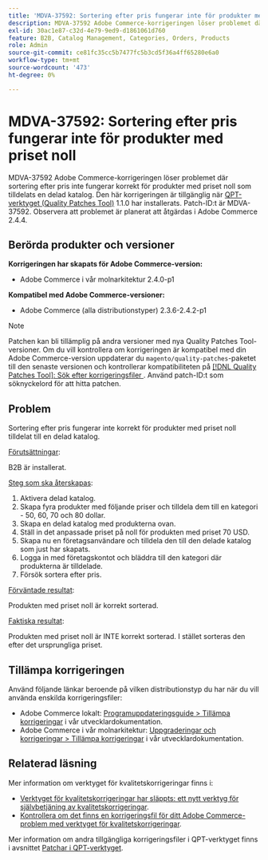 ```yaml
---
title: 'MDVA-37592: Sortering efter pris fungerar inte för produkter med priset noll'
description: MDVA-37592 Adobe Commerce-korrigeringen löser problemet där sortering efter pris inte fungerar korrekt för produkter med priset noll som tilldelats en delad katalog. Den här korrigeringen är tillgänglig när [QPT-verktyget (Quality Patches Tool)](/help/announcements/adobe-commerce-announcements/magento-quality-patches-released-new-tool-to-self-serve-quality-patches.md) 1.1.0 är installerat. Patch-ID:t är MDVA-37592. Observera att problemet är planerat att åtgärdas i Adobe Commerce 2.4.4.
exl-id: 30ac1e87-c32d-4e79-9ed9-d1861061d760
feature: B2B, Catalog Management, Categories, Orders, Products
role: Admin
source-git-commit: ce81fc35cc5b7477fc5b3cd5f36a4ff65280e6a0
workflow-type: tm+mt
source-wordcount: '473'
ht-degree: 0%

---
```


# MDVA-37592: Sortering efter pris fungerar inte för produkter med priset noll

MDVA-37592 Adobe Commerce-korrigeringen löser problemet där sortering efter pris inte fungerar korrekt för produkter med priset noll som tilldelats en delad katalog. Den här korrigeringen är tillgänglig när [QPT-verktyget (Quality Patches Tool)](/help/announcements/adobe-commerce-announcements/magento-quality-patches-released-new-tool-to-self-serve-quality-patches.md) 1.1.0 har installerats. Patch-ID:t är MDVA-37592. Observera att problemet är planerat att åtgärdas i Adobe Commerce 2.4.4.

## Berörda produkter och versioner

**Korrigeringen har skapats för Adobe Commerce-version:**

* Adobe Commerce i vår molnarkitektur 2.4.0-p1

**Kompatibel med Adobe Commerce-versioner:**

* Adobe Commerce (alla distributionstyper) 2.3.6-2.4.2-p1

>[!NOTE]
>
>Patchen kan bli tillämplig på andra versioner med nya Quality Patches Tool-versioner. Om du vill kontrollera om korrigeringen är kompatibel med din Adobe Commerce-version uppdaterar du `magento/quality-patches`-paketet till den senaste versionen och kontrollerar kompatibiliteten på [[!DNL Quality Patches Tool]: Sök efter korrigeringsfiler ](https://devdocs.magento.com/quality-patches/tool.html#patch-grid). Använd patch-ID:t som söknyckelord för att hitta patchen.

## Problem

Sortering efter pris fungerar inte korrekt för produkter med priset noll tilldelat till en delad katalog.

<u>Förutsättningar</u>:

B2B är installerat.

<u>Steg som ska återskapas</u>:

1. Aktivera delad katalog.
1. Skapa fyra produkter med följande priser och tilldela dem till en kategori - 50, 60, 70 och 80 dollar.
1. Skapa en delad katalog med produkterna ovan.
1. Ställ in det anpassade priset på noll för produkten med priset 70 USD.
1. Skapa nu en företagsanvändare och tilldela den till den delade katalog som just har skapats.
1. Logga in med företagskontot och bläddra till den kategori där produkterna är tilldelade.
1. Försök sortera efter pris.

<u>Förväntade resultat</u>:

Produkten med priset noll är korrekt sorterad.

<u>Faktiska resultat</u>:

Produkten med priset noll är INTE korrekt sorterad. I stället sorteras den efter det ursprungliga priset.

## Tillämpa korrigeringen

Använd följande länkar beroende på vilken distributionstyp du har när du vill använda enskilda korrigeringsfiler:

* Adobe Commerce lokalt: [Programuppdateringsguide > Tillämpa korrigeringar](https://devdocs.magento.com/guides/v2.4/comp-mgr/patching/mqp.html) i vår utvecklardokumentation.
* Adobe Commerce i vår molnarkitektur: [Uppgraderingar och korrigeringar > Tillämpa korrigeringar](https://devdocs.magento.com/cloud/project/project-patch.html) i vår utvecklardokumentation.

## Relaterad läsning

Mer information om verktyget för kvalitetskorrigeringar finns i:

* [Verktyget för kvalitetskorrigeringar har släppts: ett nytt verktyg för självbetjäning av kvalitetskorrigeringar](/help/announcements/adobe-commerce-announcements/magento-quality-patches-released-new-tool-to-self-serve-quality-patches.md).
* [Kontrollera om det finns en korrigeringsfil för ditt Adobe Commerce-problem med verktyget för kvalitetskorrigeringar](/help/support-tools/patches-available-in-qpt-tool/check-patch-for-magento-issue-with-magento-quality-patches.md).

Mer information om andra tillgängliga korrigeringsfiler i QPT-verktyget finns i avsnittet [Patchar i QPT-verktyget](https://support.magento.com/hc/en-us/sections/360010506631-Patches-available-in-QPT-tool-).
